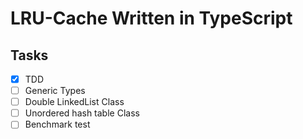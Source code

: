 # LRU-Cache Written in TypeScript

## Tasks
- [x] TDD
- [ ] Generic Types
- [ ] Double LinkedList Class
- [ ] Unordered hash table Class
- [ ] Benchmark test